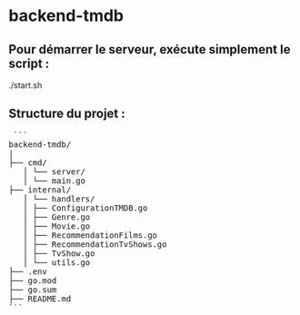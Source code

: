 ﻿# backend-tmdb

## Pour démarrer le serveur, exécute simplement le script :

./start.sh

## Structure du projet :

<pre> ``` 
backend-tmdb/ 
|
├── cmd/
   │ └── server/ 
   │ └── main.go 
├── internal/ 
   │ └── handlers/ 
   │ ├── ConfigurationTMDB.go 
   │ ├── Genre.go 
   │ ├── Movie.go 
   │ ├── RecommendationFilms.go 
   │ ├── RecommendationTvShows.go 
   │ ├── TvShow.go 
   │ └── utils.go 
├── .env 
├── go.mod 
├── go.sum 
├── README.md 
``` </pre>
